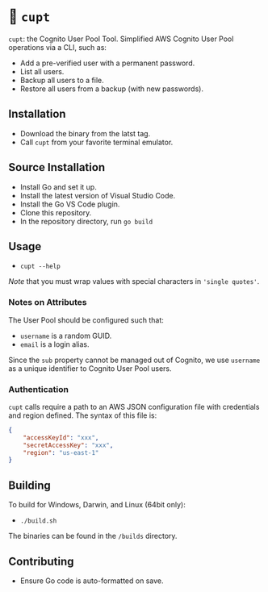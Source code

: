 # 🥤 `cupt`

`cupt`: the Cognito User Pool Tool.  Simplified AWS Cognito User Pool operations via a CLI, such as:

* Add a pre-verified user with a permanent password.
* List all users.
* Backup all users to a file.
* Restore all users from a backup (with new passwords).

## Installation

* Download the binary from the latst tag.
* Call `cupt` from your favorite terminal emulator.

## Source Installation

* Install Go and set it up.
* Install the latest version of Visual Studio Code.
* Install the Go VS Code plugin.
* Clone this repository.
* In the repository directory, run `go build`

## Usage

* `cupt --help`

*Note* that you must wrap values with special characters in `'single quotes'`.

### Notes on Attributes

The User Pool should be configured such that:

* `username` is a random GUID.
* `email` is a login alias.

Since the `sub` property cannot be managed out of Cognito, we use `username` as a unique identifier to Cognito User Pool users.

### Authentication

`cupt` calls require a path to an AWS JSON configuration file with credentials and region defined.  The syntax of this file is:

```json
{
    "accessKeyId": "xxx",
    "secretAccessKey": "xxx",
    "region": "us-east-1"
}
```

## Building

To build for Windows, Darwin, and Linux (64bit only):

* `./build.sh`

The binaries can be found in the `/builds` directory.

## Contributing

* Ensure Go code is auto-formatted on save.